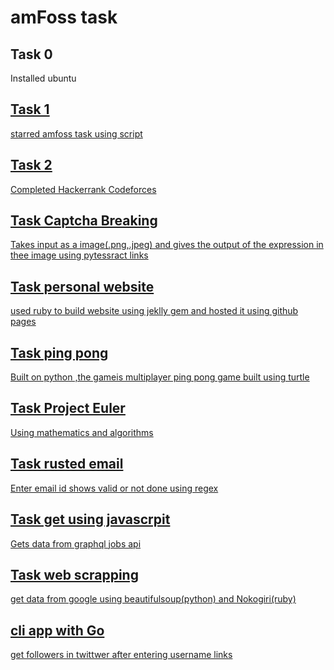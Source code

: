 <h1>amFoss task</h1>
<h2>Task 0</h2>
Installed ubuntu
<a href=https://www.youtube.com/watch?v=u5QyjHIYwTQ>

<h2>Task 1</h2>
starred amfoss task using  script

<h2>Task 2</h2>
Completed Hackerrank Codeforces

<h2>Task Captcha Breaking</h2>
Takes input as a image(.png,.jpeg) and gives the output of the expression in thee image using pytessract
links
<a href=https://stackabuse.com/pytesseract-simple-python-optical-character-recognition/>


<h2>Task personal website</h2>
used ruby to build website using jeklly gem and hosted it using github pages
<a href=https://jekyllrb.com/>

<h2>Task ping pong</h2>
Built on python ,the gameis multiplayer ping pong game built using turtle

<h2>Task Project Euler</h2>
Using mathematics and algorithms

<h2>Task rusted email</h2>
Enter email id shows valid or not done using regex

<h2>Task get using javascrpit</h2>
Gets data from graphql jobs api
<a href=medium.com>

<h2>Task web scrapping</h2>
get data from google using beautifulsoup(python) and Nokogiri(ruby)

<h2>cli app with Go</h2>
get followers in twittwer after entering username
links
<a href=https://gobyexample.com/command-line-flags>
<a href=https://golangbot.com/write-files/>
<a href=https://godoc.org/github.com/dghubble/go-twitter/twitter>



